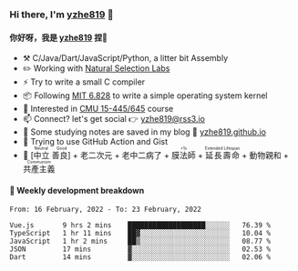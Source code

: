 ### Hi there, I'm [yzhe819](https://github.com/yzhe819) 👋

#### 你好呀，我是 [yzhe819](https://github.com/yzhe819) 捏👋

- :hammer_and_pick: C/Java/Dart/JavaScript/Python, a litter bit Assembly
- :pencil2: Working with [Natural Selection Labs](https://github.com/NaturalSelectionLabs)
- ⚡ Try to write a small C compiler
- 📦 Following [MIT 6.828](https://pdos.csail.mit.edu/6.828/2018/overview.html) to write a simple operating system kernel
- 🧪 Interested in [CMU 15-445/645](https://15445.courses.cs.cmu.edu/fall2020/) course
- 📫 Connect? let's get social 👉 yzhe819@rss3.io
- :scroll: Some studying notes are saved in my blog :space_invader: [yzhe819.github.io](https://yzhe819.github.io/)
- 🌟 Trying to use GitHub Action and Gist
- 🔑 <ruby>[中立 善良]<rp>（</rp><rt>Neutral Good</rt><rp>）</rp></ruby> + 老二次元 + 老中二病了 + <ruby>膜法師<rp>（</rp><rt>+1s</rt><rp>）</rp></ruby> + <ruby>延長壽命<rp>（</rp><rt>Extended Lifespan</rt><rp>）</rp></ruby> + 動物親和 + <ruby>共產主義<rp>（</rp><rt>Communism</rt><rp>）</rp></ruby>



#### 📝 Weekly development breakdown

<!--START_SECTION:waka-->
```text
From: 16 February, 2022 - To: 23 February, 2022

Vue.js       9 hrs 2 mins    ███████████████████░░░░░░   76.39 % 
TypeScript   1 hr 11 mins    ██▓░░░░░░░░░░░░░░░░░░░░░░   10.04 % 
JavaScript   1 hr 2 mins     ██▒░░░░░░░░░░░░░░░░░░░░░░   08.77 % 
JSON         17 mins         ▓░░░░░░░░░░░░░░░░░░░░░░░░   02.53 % 
Dart         14 mins         ▓░░░░░░░░░░░░░░░░░░░░░░░░   02.06 % 
```
<!--END_SECTION:waka-->



